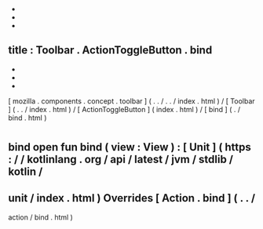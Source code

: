 -
-
-
title
:
Toolbar
.
ActionToggleButton
.
bind
-
-
-
-
[
mozilla
.
components
.
concept
.
toolbar
]
(
.
.
/
.
.
/
index
.
html
)
/
[
Toolbar
]
(
.
.
/
index
.
html
)
/
[
ActionToggleButton
]
(
index
.
html
)
/
[
bind
]
(
.
/
bind
.
html
)
#
bind
open
fun
bind
(
view
:
View
)
:
[
Unit
]
(
https
:
/
/
kotlinlang
.
org
/
api
/
latest
/
jvm
/
stdlib
/
kotlin
/
-
unit
/
index
.
html
)
Overrides
[
Action
.
bind
]
(
.
.
/
-
action
/
bind
.
html
)
